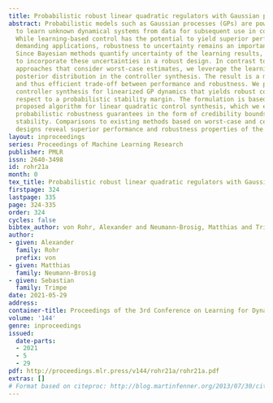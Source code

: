 ```yaml
---
title: Probabilistic robust linear quadratic regulators with Gaussian processes
abstract: Probabilistic models such as Gaussian processes (GPs) are powerful tools
  to learn unknown dynamical systems from data for subsequent use in control design.
  While learning-based control has the potential to yield superior performance in
  demanding applications, robustness to uncertainty remains an important challenge.
  Since Bayesian methods quantify uncertainty of the learning results, it is natural
  to incorporate these uncertainties in a robust design. In contrast to most state-of-the-art
  approaches that consider worst-case estimates, we leverage the learning methods’
  posterior distribution in the controller synthesis. The result is a more informed
  and thus efficient trade-off between performance and robustness. We present a novel
  controller synthesis for linearized GP dynamics that yields robust controllers with
  respect to a probabilistic stability margin. The formulation is based on a recently
  proposed algorithm for linear quadratic control synthesis, which we extend by giving
  probabilistic robustness guarantees in the form of credibility bounds for the system’s
  stability. Comparisons to existing methods based on worst-case and certainty-equivalence
  designs reveal superior performance and robustness properties of the proposed method.
layout: inproceedings
series: Proceedings of Machine Learning Research
publisher: PMLR
issn: 2640-3498
id: rohr21a
month: 0
tex_title: Probabilistic robust linear quadratic regulators with Gaussian processes
firstpage: 324
lastpage: 335
page: 324-335
order: 324
cycles: false
bibtex_author: von Rohr, Alexander and Neumann-Brosig, Matthias and Trimpe, Sebastian
author:
- given: Alexander
  family: Rohr
  prefix: von
- given: Matthias
  family: Neumann-Brosig
- given: Sebastian
  family: Trimpe
date: 2021-05-29
address:
container-title: Proceedings of the 3rd Conference on Learning for Dynamics and Control
volume: '144'
genre: inproceedings
issued:
  date-parts:
  - 2021
  - 5
  - 29
pdf: http://proceedings.mlr.press/v144/rohr21a/rohr21a.pdf
extras: []
# Format based on citeproc: http://blog.martinfenner.org/2013/07/30/citeproc-yaml-for-bibliographies/
---
```

